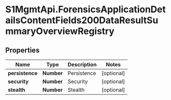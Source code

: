 # S1MgmtApi.ForensicsApplicationDetailsContentFields200DataResultSummaryOverviewRegistry

## Properties
Name | Type | Description | Notes
------------ | ------------- | ------------- | -------------
**persistence** | **Number** | Persistence | [optional] 
**security** | **Number** | Security | [optional] 
**stealth** | **Number** | Stealth | [optional] 


